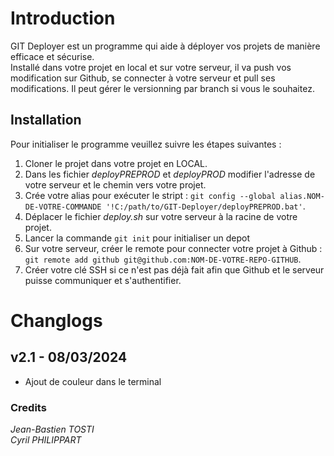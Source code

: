 # Introduction
GIT Deployer est un programme qui aide à déployer vos projets de manière efficace et sécurise.<br>
Installé dans votre projet en local et sur votre serveur, il va push vos modification sur Github, se connecter à votre serveur et pull ses modifications. Il peut gérer le versionning par branch si vous le souhaitez.


## Installation
Pour initialiser le programme veuillez suivre les étapes suivantes :

1. Cloner le projet dans votre projet en LOCAL.
2. Dans les fichier _deployPREPROD_ et _deployPROD_ modifier l'adresse de votre serveur et le chemin vers votre projet.
3. Crée votre alias pour exécuter le stript : `git config --global alias.NOM-DE-VOTRE-COMMANDE '!C:/path/to/GIT-Deployer/deployPREPROD.bat'`.
4. Déplacer le fichier _deploy.sh_ sur votre serveur à la racine de votre projet.
5. Lancer la commande `git init` pour initialiser un depot
6. Sur votre serveur, créer le remote pour connecter votre projet à Github : `git remote add github git@github.com:NOM-DE-VOTRE-REPO-GITHUB`.
7. Créer votre clé SSH si ce n'est pas déjà fait afin que Github et le serveur puisse communiquer et s'authentifier.

# Changlogs

## v2.1 - 08/03/2024
- Ajout de couleur dans le terminal

### Credits
_Jean-Bastien TOSTI_<br>
_Cyril PHILIPPART_